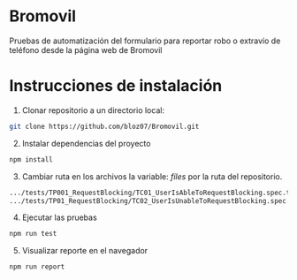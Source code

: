 # Bromovil
Pruebas de automatización del formulario para reportar robo o extravío de teléfono desde la página web de Bromovil

# Instrucciones de instalación

1. Clonar repositorio a un directorio local:
```bash
git clone https://github.com/bloz07/Bromovil.git
```
2. Instalar dependencias del proyecto
```bash
npm install
```
3. Cambiar ruta en los archivos la variable: *files* por la ruta del repositorio.
```bash
.../tests/TP001_RequestBlocking/TC01_UserIsAbleToRequestBlocking.spec.ts y
.../tests/TP01_RequestBlocking/TC02_UserIsUnableToRequestBlocking.spec.ts
```
4. Ejecutar las pruebas
```bash
npm run test 
```
5. Visualizar reporte en el navegador
```bash
npm run report
```